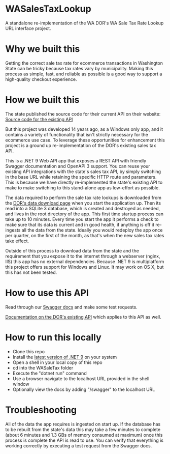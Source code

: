 # WASalesTaxLookup
A standalone re-implementation of the WA DOR's WA Sale Tax Rate Lookup URL interface project.

# Why we built this
Getting the correct sale tax rate for ecommerce transactions in Washington State can be tricky because tax rates vary by municipality. Making this process as simple, fast, and reliable as possible is a good way to support a high-quality checkout experience.

# How we built this
The state published the source code for their current API on their website:
[Source code for the existing API](https://dor.wa.gov/taxes-rates/retail-sales-tax/destination-based-sales-tax-and-streamlined-sales-tax/washington-sales-tax-rate-library-source-code)

But this project was developed 14 years ago, as a Windows only app, and it contains a variety of functionality that isn't strictly necessary for the ecommerce use case. To leverage these opportunities for enhancement this project is a ground up re-implementation of the DOR's existing sales tax API. 

This is a .NET 9 Web API app that exposes a REST API with friendly Swagger documentation and OpenAPI 3 support. You can reuse your existing API integrations with the state's sales tax API, by simply switching in the base URL while retaining the specific HTTP route and parameters. This is because we have directly re-implemented the state's existing API to make to make switching to this stand-alone app as low-effort as possible. 

The data required to perform the sale tax rate lookups is downloaded from the [DOR's data download page](https://dor.wa.gov/taxes-rates/sales-and-use-tax-rates/downloadable-database) when you start the application up. Then its read into a SQLite 3 database, which is created and destroyed as needed, and lives in the root directory of the app. This first time startup process can take up to 10 minutes. Every time you start the app it performs a check to make sure that its data is current and in good health, if anything is off it re-ingests all the data from the state. Ideally you would redeploy the app once per quarter, on the first of the month, as that's when the new sales tax rates take effect.

Outside of this process to download data from the state and the requirement that you expose it to the internet through a webserver (nginx, IIS) this app has no external dependencies. Because .NET 9 is multiplatform this project offers support for Windows and Linux. It may work on OS X, but this has not been tested.

# How to use this API
Read through our [Swagger docs](https://wataxlookup.acceleratenetworks.com/swagger/index.html) and make some test requests.

[Documentation on the DOR's existing API]([https://dor.wa.gov/taxes-rates/retail-sales-tax/destination-based-sales-tax-and-streamlined-sales-tax/wa-sales-tax-rate-lookup-url-interface](https://dor.wa.gov/taxes-rates/retail-sales-tax/destination-based-sales-tax-and-streamlined-sales-tax/wa-sales-tax-rate-lookup-url-interface)) which applies to this API as well.

# How to run this locally
* Clone this repo
* Install the [latest version of .NET 9](https://dotnet.microsoft.com/download) on your system
* Open a shell in your local copy of this repo
* cd into the WASaleTax folder
* Execute the "dotnet run" command
* Use a browser navigate to the localhost URL provided in the shell window
* Optionally view the docs by adding "/swagger" to the localhost URL

# Troubleshooting
All of the data the app requires is ingested on start up. If the database has to be rebuilt from the state's data this may take a few minutes to complete (about 6 minutes and 1.3 GBs of memory consumed at maximum) once this process is complete the API is read to use. You can verify that everything is working correctly by executing a test request from the Swagger docs. 
